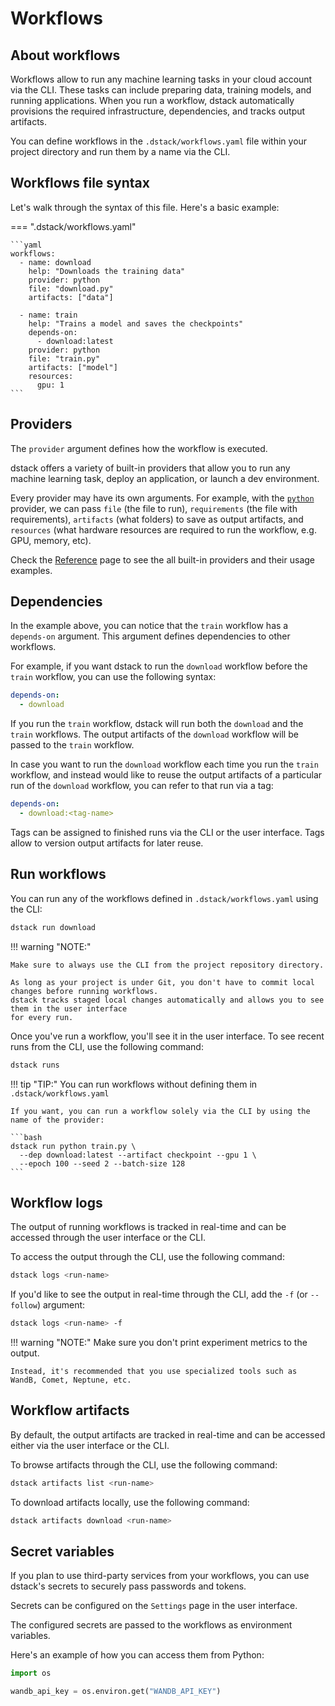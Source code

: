 # Workflows

## About workflows

[//]: # (TODO: Mention that you can define workflows and run them by their name or run them directly from the CLI)

Workflows allow to run any machine learning tasks in your cloud account via the CLI. 
These tasks can include preparing data, training models, and running applications. 
When you run a workflow, dstack automatically provisions the required infrastructure, dependencies, and tracks 
output artifacts.

You can define workflows in the `.dstack/workflows.yaml` file within your project 
directory and run them by a name via the CLI.

[//]: # (You don't have to worry about )
[//]: # (tracking code, data, or infrastructure as dstack handles everything automatically.)

## Workflows file syntax

Let's walk through the syntax of this file. Here's a basic example:

=== ".dstack/workflows.yaml"

    ```yaml
    workflows:
      - name: download
        help: "Downloads the training data" 
        provider: python
        file: "download.py"
        artifacts: ["data"]
    
      - name: train
        help: "Trains a model and saves the checkpoints"
        depends-on:
          - download:latest
        provider: python
        file: "train.py"
        artifacts: ["model"]
        resources:
          gpu: 1
    ```

[//]: # (!!! tip "Source code")
[//]: # (    You can find the full source code of the example in the [dstackai/dstack-examples]&#40;https://github.com/dstackai/dstack-examples&#41; GitHub repo.)

## Providers

The `provider` argument defines how the workflow is executed. 

dstack offers a variety of built-in providers that allow you to run any machine learning task, deploy an application, 
or launch a dev environment.

Every provider may have its own arguments. 
For example, with the [`python`](providers/python.md) provider, we can pass `file` (the file to run),
`requirements` (the file with requirements), `artifacts` (what folders) to save as output artifacts,
and `resources` (what hardware resources are required to run the workflow, e.g. GPU, memory, etc).

[//]: # (TODO: Provide mode provider examples)

Check the [Reference](/providers) page to see the all built-in providers and their usage examples.

[//]: # (TODO: Tell how to use custom providers)

[//]: # (TODO: Add a link to the Providers Reference)

## Dependencies

[//]: # (TODO: Mention how to upload artifacts from the CLI)

In the example above, you can notice that the `train` workflow has a `depends-on` argument.
This argument defines dependencies to other workflows.

For example, if you want dstack to run the `download` workflow before the `train` workflow,
you can use the following syntax:

```yaml
depends-on:
  - download 
```

If you run the `train` workflow, dstack will run both the `download` and the `train` workflows. 
The output artifacts of the `download` workflow will be passed to the 
`train` workflow.

[//]: # (If you want dstack to reuse the latest run of the `download` workflow, you can use the following syntax:)

[//]: # (```yaml)
[//]: # (depends-on:)
[//]: # (  - download )
[//]: # (```)

[//]: # (In case you want to use the output artifacts of a particular run of the `download` workflow, you can use its tag:)

[//]: # (```yaml)
[//]: # (depends-on:)
[//]: # (  - @<tag-name>)
[//]: # (```)

In case you want to run the `download` workflow each time you run the `train` workflow,
and instead would like to reuse the output artifacts of a particular run of the `download` workflow, 
you can refer to that run via a tag:

```yaml
depends-on:
  - download:<tag-name>
```

Tags can be assigned to finished runs via the CLI or the user interface. Tags allow to version output artifacts
for later reuse.

[//]: # (TODO: Tell about dstack artifacts upload)

[//]: # (## Variables)

[//]: # ()
[//]: # (You can parametrize workflow by defining variables in the `.dstack/variables.yaml` file.)

[//]: # (Here's an example:)

[//]: # ()
[//]: # (=== ".dstack/variables.yaml")

[//]: # (    ```yaml)

[//]: # (    variables:)

[//]: # (     train:)

[//]: # (       batch-size: 64)

[//]: # (       test-batch-size: 1000)

[//]: # (       epochs: 1)

[//]: # (       lr: 1.0)

[//]: # (       gamma: 0.7)

[//]: # (       seed: 1)

[//]: # (       log-interval: 10)

[//]: # (    ```)

[//]: # ()
[//]: # (When run workflows, dstack passes variables to the workflow as environment variables.)

[//]: # ()
[//]: # (For example, if you are running a Python script, you can access them the following way:)

[//]: # ()
[//]: # (```python)

[//]: # (import os)

[//]: # ()
[//]: # (batch_size = os.environ.get&#40;"BATCH_SIZE"&#41;)

[//]: # (```)

[//]: # ()
[//]: # (!!! info "")

[//]: # (    If you want, you can also use variables within the `.dstack/workflows.yaml` file, via the following syntax: `${{ variable_name }}`.)

[//]: # ()
[//]: # (Any variable can be overridden via the CLI when you run a workflow.)

## Run workflows

You can run any of the workflows defined in `.dstack/workflows.yaml` using the CLI:

```bash
dstack run download 
```

!!! warning "NOTE:"

    Make sure to always use the CLI from the project repository directory.

    As long as your project is under Git, you don't have to commit local changes before running workflows.
    dstack tracks staged local changes automatically and allows you to see them in the user interface
    for every run.

Once you've run a workflow, you'll see it in the user interface.
To see recent runs from the CLI, use the following command:

```bash
dstack runs
```

[//]: # (TODO: Show a screennshot of repo diff)

[//]: # (TODO: Mention how to pass provider args to the script)

[//]: # (### Variables)

[//]: # ()
[//]: # (If you defined workflow variables within the `.dstack/variables.yaml` file, you can override any of them via the )

[//]: # (arguments of the `dstack run` command: )

[//]: # ()
[//]: # (```bash)

[//]: # (dstack run train --epoch 100 --seed 2)

[//]: # (```)

!!! tip "TIP:"
    You can run workflows without defining them in `.dstack/workflows.yaml`
    
    If you want, you can run a workflow solely via the CLI by using the name of the provider: 

    ```bash
    dstack run python train.py \
      --dep download:latest --artifact checkpoint --gpu 1 \ 
      --epoch 100 --seed 2 --batch-size 128
    ```

## Workflow logs

The output of running workflows is tracked in real-time and can be accessed through the user interface
or the CLI.

To access the output through the CLI, use the following command:

```bash
dstack logs <run-name>
```

If you'd like to see the output in real-time through the CLI, add the `-f` (or `--follow`) argument:

```bash
dstack logs <run-name> -f
```

!!! warning "NOTE:"
    Make sure you don't print experiment metrics to the output.

    Instead, it's recommended that you use specialized tools such as WandB, Comet, Neptune, etc.

[//]: # (TODO: Add a link to more information on experiment tracking)

## Workflow artifacts

By default, the output artifacts are tracked in real-time and can be accessed either via the user interface
or the CLI.

To browse artifacts through the CLI, use the following command:

```bash
dstack artifacts list <run-name>
```

To download artifacts locally, use the following command:

```bash
dstack artifacts download <run-name>
```

[//]: # (TODO: Add screenshots)

[//]: # (TODO: Tell about stopping and restarting workflows)

[//]: # (TODO: Add a link to the CLI reference)

[//]: # (TODO: Add a link to Providers Reference)

## Secret variables

If you plan to use third-party services from your workflows, you can use dstack's secrets 
to securely pass passwords and tokens.

Secrets can be configured on the `Settings` page in the user interface.

The configured secrets are passed to the workflows as environment variables. 

Here's an example of how you can access them from Python: 

```python
import os

wandb_api_key = os.environ.get("WANDB_API_KEY")
```